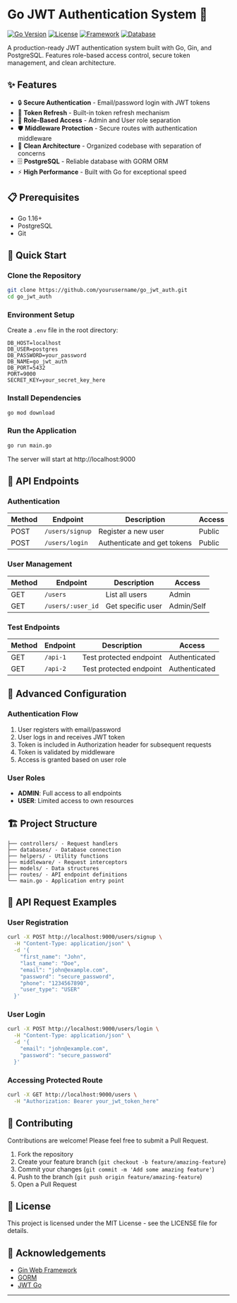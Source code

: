 # Go JWT Authentication System 🔐

[![Go Version](https://img.shields.io/badge/Go-1.16+-00ADD8?style=for-the-badge&logo=go)](https://go.dev/)
[![License](https://img.shields.io/badge/License-MIT-blue?style=for-the-badge)](LICENSE)
[![Framework](https://img.shields.io/badge/Framework-Gin-00ADD8?style=for-the-badge&logo=go)](https://github.com/gin-gonic/gin)
[![Database](https://img.shields.io/badge/Database-PostgreSQL-336791?style=for-the-badge&logo=postgresql)](https://www.postgresql.org/)

A production-ready JWT authentication system built with Go, Gin, and PostgreSQL. Features role-based access control, secure token management, and clean architecture.

## ✨ Features

- 🔒 **Secure Authentication** - Email/password login with JWT tokens
- 🔄 **Token Refresh** - Built-in token refresh mechanism
- 👮 **Role-Based Access** - Admin and User role separation
- 🛡️ **Middleware Protection** - Secure routes with authentication middleware
- 🧩 **Clean Architecture** - Organized codebase with separation of concerns
- 🗄️ **PostgreSQL** - Reliable database with GORM ORM
- ⚡ **High Performance** - Built with Go for exceptional speed

## 📋 Prerequisites

- Go 1.16+
- PostgreSQL
- Git

## 🚀 Quick Start

### Clone the Repository
```bash
git clone https://github.com/yourusername/go_jwt_auth.git
cd go_jwt_auth
```

### Environment Setup
Create a `.env` file in the root directory:
```
DB_HOST=localhost
DB_USER=postgres
DB_PASSWORD=your_password
DB_NAME=go_jwt_auth
DB_PORT=5432
PORT=9000
SECRET_KEY=your_secret_key_here
```

### Install Dependencies
```bash
go mod download
```

### Run the Application
```bash
go run main.go
```

The server will start at http://localhost:9000

## 🔌 API Endpoints

### Authentication
| Method | Endpoint | Description | Access |
|--------|----------|-------------|--------|
| POST | `/users/signup` | Register a new user | Public |
| POST | `/users/login` | Authenticate and get tokens | Public |

### User Management
| Method | Endpoint | Description | Access |
|--------|----------|-------------|--------|
| GET | `/users` | List all users | Admin |
| GET | `/users/:user_id` | Get specific user | Admin/Self |

### Test Endpoints
| Method | Endpoint | Description | Access |
|--------|----------|-------------|--------|
| GET | `/api-1` | Test protected endpoint | Authenticated |
| GET | `/api-2` | Test protected endpoint | Authenticated |

## 🔧 Advanced Configuration

### Authentication Flow
1. User registers with email/password
2. User logs in and receives JWT token
3. Token is included in Authorization header for subsequent requests
4. Token is validated by middleware
5. Access is granted based on user role

### User Roles
- **ADMIN**: Full access to all endpoints
- **USER**: Limited access to own resources

## 🏗️ Project Structure
```
├── controllers/ - Request handlers
├── databases/ - Database connection
├── helpers/ - Utility functions
├── middleware/ - Request interceptors
├── models/ - Data structures
├── routes/ - API endpoint definitions
└── main.go - Application entry point
```

## 📝 API Request Examples

### User Registration
```bash
curl -X POST http://localhost:9000/users/signup \
  -H "Content-Type: application/json" \
  -d '{
    "first_name": "John",
    "last_name": "Doe",
    "email": "john@example.com",
    "password": "secure_password",
    "phone": "1234567890",
    "user_type": "USER"
  }'
```

### User Login
```bash
curl -X POST http://localhost:9000/users/login \
  -H "Content-Type: application/json" \
  -d '{
    "email": "john@example.com",
    "password": "secure_password"
  }'
```

### Accessing Protected Route
```bash
curl -X GET http://localhost:9000/users \
  -H "Authorization: Bearer your_jwt_token_here"
```

## 🤝 Contributing
Contributions are welcome! Please feel free to submit a Pull Request.

1. Fork the repository
2. Create your feature branch (`git checkout -b feature/amazing-feature`)
3. Commit your changes (`git commit -m 'Add some amazing feature'`)
4. Push to the branch (`git push origin feature/amazing-feature`)
5. Open a Pull Request

## 📄 License
This project is licensed under the MIT License - see the LICENSE file for details.

## 🙏 Acknowledgements
- [Gin Web Framework](https://github.com/gin-gonic/gin)
- [GORM](https://gorm.io/)
- [JWT Go](https://github.com/golang-jwt/jwt)

---


